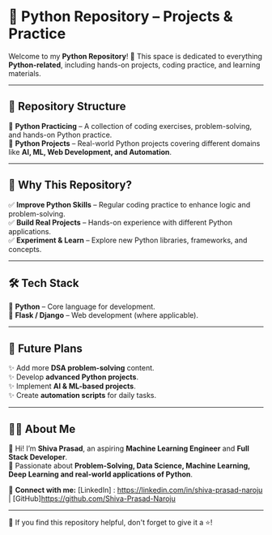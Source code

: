 # 🐍 Python Repository – Projects & Practice  

Welcome to my **Python Repository**! 🚀 This space is dedicated to everything **Python-related**, including hands-on projects, coding practice, and learning materials.  

---

## 📂 Repository Structure  

🔹 **Python Practicing** – A collection of coding exercises, problem-solving, and hands-on Python practice.  
🔹 **Python Projects** – Real-world Python projects covering different domains like **AI, ML, Web Development, and Automation**.  

---

## 🚀 Why This Repository?  

✅ **Improve Python Skills** – Regular coding practice to enhance logic and problem-solving.  
✅ **Build Real Projects** – Hands-on experience with different Python applications.  
✅ **Experiment & Learn** – Explore new Python libraries, frameworks, and concepts.  

---

## 🛠️ Tech Stack  

🔹 **Python** – Core language for development.  
🔹 **Flask / Django** – Web development (where applicable).

---

## 📌 Future Plans  

✨ Add more **DSA problem-solving** content.  
✨ Develop **advanced Python projects**.  
✨ Implement **AI & ML-based projects**.  
✨ Create **automation scripts** for daily tasks.  

---

## 👨‍💻 About Me  

👋 Hi! I’m **Shiva Prasad**, an aspiring **Machine Learning Engineer** and **Full Stack Developer**.  
📌 Passionate about **Problem-Solving, Data Science, Machine Learning, Deep Learning and real-world applications of Python**.  

🔗 **Connect with me:** [LinkedIn] : https://linkedin.com/in/shiva-prasad-naroju | [GitHub]https://github.com/Shiva-Prasad-Naroju
 

---
🌟 If you find this repository helpful, don't forget to give it a ⭐!  
